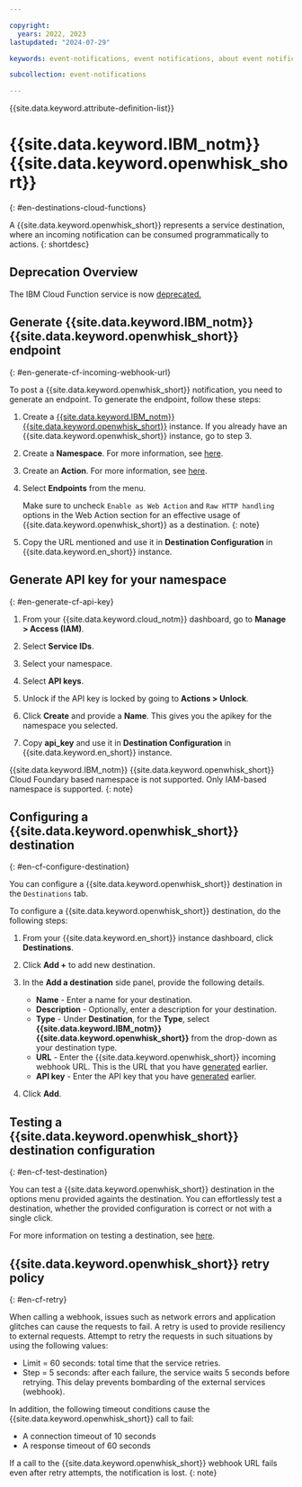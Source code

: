 ```yaml
---

copyright:
  years: 2022, 2023
lastupdated: "2024-07-29"

keywords: event-notifications, event notifications, about event notifications, destinations, IBM Cloud Functions, cloud functions

subcollection: event-notifications

---
```


{{site.data.keyword.attribute-definition-list}}


# {{site.data.keyword.IBM_notm}} {{site.data.keyword.openwhisk_short}}
{: #en-destinations-cloud-functions}

A {{site.data.keyword.openwhisk_short}} represents a service destination, where an incoming notification can be consumed programmatically to actions.
{: shortdesc}

## Deprecation Overview
The IBM Cloud Function service is now [deprecated.](/docs/openwhisk?topic=openwhisk-dep-overview)

## Generate {{site.data.keyword.IBM_notm}} {{site.data.keyword.openwhisk_short}} endpoint
{: #en-generate-cf-incoming-webhook-url}

To post a {{site.data.keyword.openwhisk_short}} notification, you need to generate an endpoint. To generate the endpoint, follow these steps:

1. Create a [{{site.data.keyword.IBM_notm}} {{site.data.keyword.openwhisk_short}}](https://{DomainName}/functions/create) instance. If you already have an {{site.data.keyword.openwhisk_short}} instance, go to step 3.

1. Create a **Namespace**. For more information, see [here](https://{DomainName}/docs/openwhisk?topic=openwhisk-namespaces#create_iam_namespace).

1. Create an **Action**. For more information, see [here](https://{DomainName}/docs/openwhisk?topic=openwhisk-actions).

1. Select **Endpoints** from the menu.

   Make sure to uncheck `Enable as Web Action` and `Raw HTTP handling` options in the Web Action section for an effective usage of {{site.data.keyword.openwhisk_short}} as a destination.
   {: note}

1. Copy the URL mentioned and use it in **Destination Configuration** in {{site.data.keyword.en_short}} instance.

## Generate API key for your namespace
{: #en-generate-cf-api-key}

1. From your {{site.data.keyword.cloud_notm}} dashboard, go to **Manage > Access (IAM)**.

1. Select **Service IDs**.

1. Select your namespace.

1. Select **API keys**.

1. Unlock if the API key is locked by going to **Actions > Unlock**.

1. Click **Create** and provide a **Name**. This gives you the apikey for the namespace you selected.

1. Copy **api_key** and use it in **Destination Configuration** in {{site.data.keyword.en_short}} instance.

{{site.data.keyword.IBM_notm}} {{site.data.keyword.openwhisk_short}} Cloud Foundary based namespace is not supported. Only IAM-based namespace is supported.
{: note}

## Configuring a {{site.data.keyword.openwhisk_short}} destination
{: #en-cf-configure-destination}

You can configure a {{site.data.keyword.openwhisk_short}} destination in the `Destinations` tab.

To configure a {{site.data.keyword.openwhisk_short}} destination, do the following steps:

1. From your {{site.data.keyword.en_short}} instance dashboard, click **Destinations**.

1. Click **Add +** to add new destination.

1. In the **Add a destination** side panel, provide the following details.

   - **Name** - Enter a name for your destination.
   - **Description** - Optionally, enter a description for your destination.
   - **Type** - Under **Destination**, for the **Type**, select **{{site.data.keyword.IBM_notm}} {{site.data.keyword.openwhisk_short}}** from the drop-down as your destination type.
   - **URL** - Enter the {{site.data.keyword.openwhisk_short}} incoming webhook URL. This is the URL that you have [generated](#en-generate-cf-incoming-webhook-url) earlier.
   - **API key** - Enter the API key that you have [generated](#en-generate-cf-api-key) earlier.

1. Click **Add**.

## Testing a {{site.data.keyword.openwhisk_short}} destination configuration
{: #en-cf-test-destination}

You can test a {{site.data.keyword.openwhisk_short}} destination in the options menu provided againts the destination. You can effortlessly test a destination, whether the provided configuration is correct or not with a single click.

For more information on testing a destination, see [here](/docs/event-notifications?topic=event-notifications-en-test-destination).

## {{site.data.keyword.openwhisk_short}} retry policy
{: #en-cf-retry}

When calling a webhook, issues such as network errors and application glitches can cause the requests to fail. A retry is used to provide resiliency to external requests. Attempt to retry the requests in such situations by using the following values:

- Limit = 60 seconds: total time that the service retries.
- Step = 5 seconds: after each failure, the service waits 5 seconds before retrying. This delay prevents bombarding of the external services (webhook).

In addition, the following timeout conditions cause the {{site.data.keyword.openwhisk_short}} call to fail:

- A connection timeout of 10 seconds
- A response timeout of 60 seconds

If a call to the {{site.data.keyword.openwhisk_short}} webhook URL fails even after retry attempts, the notification is lost.
{: note}
